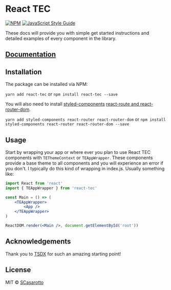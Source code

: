 # React TEC

[![NPM](https://img.shields.io/npm/v/react-tec.svg)](https://www.npmjs.com/package/react-tec) [![JavaScript Style Guide](https://img.shields.io/badge/code_style-standard-brightgreen.svg)](https://standardjs.com)

These docs will provide you with simple get started instructions and detailed examples of every component in the library.

## [Documentation](https://www.react-tec.com/)

## Installation

The package can be installed via NPM:

`yarn add react-tec` or `npm install react-tec --save`

You will also need to install [styled-components](https://www.styled-components.com/) [react-route and react-router-dom](https://reacttraining.com/react-router/).

`yarn add styled-components react-router react-router-dom` or `npm install styled-components react-router react-router-dom --save`

## Usage

Start by wrapping your app or where ever you plan to use React TEC components with `TEThemeContext` or `TEAppWrapper`. These components provide a base theme to all components and you will experience an error if you don't. I typically do this kind of wrapping in index.js. Usually something like:

```jsx
import React from 'react'
import { TEAppWrapper } from 'react-tec'

const Main = () => (
	<TEAppWrapper>
		<App />
	</TEAppWrapper>
)

ReactDOM.render(<Main />, document.getElementById('root'))
```

## Acknowledgements

Thank you to [TSDX](https://github.com/jaredpalmer/tsdx) for such an amazing starting point!

## License

MIT © [SCasarotto](https://github.com/SCasarotto)

